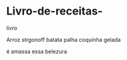 # Livro-de-receitas-
livro 

Arroz 
strgonoff 
batata palha 
coquinha gelada

é amassa essa belezura 
